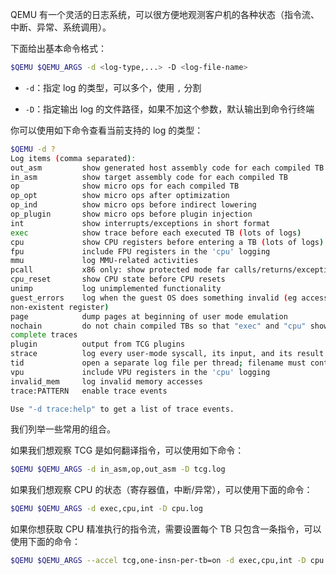 QEMU 有一个灵活的日志系统，可以很方便地观测客户机的各种状态（指令流、中断、异常、系统调用）。

下面给出基本命令格式：

```bash
$QEMU $QEMU_ARGS -d <log-type,...> -D <log-file-name>
```

- `-d`：指定 log 的类型，可以多个，使用 `,` 分割

- `-D`：指定输出 log 的文件路径，如果不加这个参数，默认输出到命令行终端

你可以使用如下命令查看当前支持的 log 的类型：

```bash
$QEMU -d ?
Log items (comma separated):
out_asm         show generated host assembly code for each compiled TB
in_asm          show target assembly code for each compiled TB
op              show micro ops for each compiled TB
op_opt          show micro ops after optimization
op_ind          show micro ops before indirect lowering
op_plugin       show micro ops before plugin injection
int             show interrupts/exceptions in short format
exec            show trace before each executed TB (lots of logs)
cpu             show CPU registers before entering a TB (lots of logs)
fpu             include FPU registers in the 'cpu' logging
mmu             log MMU-related activities
pcall           x86 only: show protected mode far calls/returns/exceptions
cpu_reset       show CPU state before CPU resets
unimp           log unimplemented functionality
guest_errors    log when the guest OS does something invalid (eg accessing a
non-existent register)
page            dump pages at beginning of user mode emulation
nochain         do not chain compiled TBs so that "exec" and "cpu" show
complete traces
plugin          output from TCG plugins
strace          log every user-mode syscall, its input, and its result
tid             open a separate log file per thread; filename must contain '%d'
vpu             include VPU registers in the 'cpu' logging
invalid_mem     log invalid memory accesses
trace:PATTERN   enable trace events

Use "-d trace:help" to get a list of trace events.
```

我们列举一些常用的组合。

如果我们想观察 TCG 是如何翻译指令，可以使用如下命令：

```bash
$QEMU $QEMU_ARGS -d in_asm,op,out_asm -D tcg.log
```

如果我们想观察 CPU 的状态（寄存器值，中断/异常），可以使用下面的命令：

```bash
$QEMU $QEMU_ARGS -d exec,cpu,int -D cpu.log
```

如果你想获取 CPU 精准执行的指令流，需要设置每个 TB 只包含一条指令，可以使用下面的命令：

```bash
$QEMU $QEMU_ARGS --accel tcg,one-insn-per-tb=on -d exec,cpu,int -D cpu.log
```
